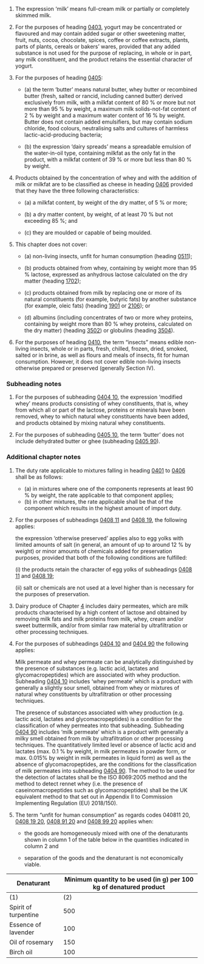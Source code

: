 1. The expression ‘milk’ means full-cream milk or partially or completely skimmed milk.

2. For the purposes of heading [0403](/headings/0403), yogurt may be concentrated or flavoured and may contain added sugar or other sweetening matter, fruit, nuts, cocoa, chocolate, spices, coffee or coffee extracts, plants, parts of plants, cereals or bakers’ wares, provided that any added substance is not used for the purpose of replacing, in whole or in part, any milk constituent, and the product retains the essential character of yogurt.

3. For the purposes of heading [0405](/headings/0405):

	* (a) the term ‘butter’ means natural butter, whey butter or recombined butter (fresh, salted or rancid, including canned butter) derived exclusively from milk, with a milkfat content of 80 % or more but not more than 95 % by weight, a maximum milk solids-not-fat content of 2 % by weight and a maximum water content of 16 % by weight. Butter does not contain added emulsifiers, but may contain sodium chloride, food colours, neutralising salts and cultures of harmless lactic-acid-producing bacteria;

	* (b) the expression ‘dairy spreads’ means a spreadable emulsion of the water-in-oil type, containing milkfat as the only fat in the product, with a milkfat content of 39 % or more but less than 80 % by weight.

4. Products obtained by the concentration of whey and with the addition of milk or milkfat are to be classified as cheese in heading [0406](/headings/0406) provided that they have the three following characteristics:

	* (a) a milkfat content, by weight of the dry matter, of 5 % or more;

	* (b) a dry matter content, by weight, of at least 70 % but not exceeding 85 %; and

	* (c) they are moulded or capable of being moulded.

5. This chapter does not cover:

	* (a) non-living insects, unfit for human consumption (heading [0511](/headings/0511));

    * (b) products obtained from whey, containing by weight more than 95 % lactose, expressed as anhydrous lactose calculated on the dry matter (heading [1702](/headings/1702));

	* (c) products obtained from milk by replacing one or more of its natural constituents (for example, butyric fats) by another substance (for example, oleic fats) (heading [1901](/headings/1901) or [2106](/headings/2106)); or

	* (d) albumins (including concentrates of two or more whey proteins, containing by weight more than 80 % whey proteins, calculated on the dry matter) (heading [3502](/headings/3502)) or globulins (heading [3504](/headings/3504)).

6. For the purposes of heading [0410](/headings/0410), the term “insects” means edible non-living insects, whole or in parts, fresh, chilled, frozen, dried, smoked, salted or in brine, as well as flours and meals of insects, fit for human consumption. However, it does not cover edible non-living insects otherwise prepared or preserved (generally Section IV). 

### Subheading notes

1. For the purposes of subheading [0404 10](/subheadings/0404100000-80), the expression ‘modified whey’ means products consisting of whey constituents, that is, whey from which all or part of the lactose, proteins or minerals have been removed, whey to which natural whey constituents have been added, and products obtained by mixing natural whey constituents.

2. For the purposes of subheading [0405 10](/subheadings/0405100000-80), the term ‘butter’ does not include dehydrated butter or ghee (subheading [0405 90](/subheadings/0405900000-80)).

### Additional chapter notes

1. The duty rate applicable to mixtures falling in heading [0401](/headings/0401) to [0406](/headings/0406) shall be as follows:

	* (a) in mixtures where one of the components represents at least 90 % by weight, the rate applicable to that component applies;
	* (b) in other mixtures, the rate applicable shall be that of the component which results in the highest amount of import duty.

2. For the purposes of subheadings [0408 11](/subheadings/0408110000-80) and [0408 19](/subheadings/0408190000-80), the following applies:

	the expression ‘otherwise preserved’ applies also to egg yolks with limited amounts of salt (in general, an amount of up to around 12 % by weight) or minor amounts of chemicals added for preservation purposes, provided that both of the following conditions are fulfilled:

	(i) the products retain the character of egg yolks of subheadings [0408 11](/subheadings/0408110000-80) and [0408 19](/subheadings/0408190000-80);

	(ii) salt or chemicals are not used at a level higher than is necessary for the purposes of preservation.

3. Dairy produce of Chapter [4](/chapters/04) includes dairy permeates, which are milk products characterised by a high content of lactose and obtained by removing milk fats and milk proteins from milk, whey, cream and/or sweet buttermilk, and/or from similar raw material by ultrafiltration or other processing techniques.

4. For the purposes of subheadings [0404 10](/subheadings/0404100000-80) and [0404 90](/subheadings/0404900000-80) the following applies:

	Milk permeate and whey permeate can be analytically distinguished by the presence of substances (e.g. lactic acid, lactates and glycomacropeptides) which are associated with whey production. Subheading [0404 10](/subheadings/0404100000-80) includes ‘whey permeate’ which is a product with generally a slightly sour smell, obtained from whey or mixtures of natural whey constituents by ultrafiltration or other processing techniques.

	The presence of substances associated with whey production (e.g. lactic acid, lactates and glycomacropeptides) is a condition for the classification of whey permeates into that subheading. Subheading [0404 90](/subheadings/0404900000-80) includes ‘milk permeate’ which is a product with generally a milky smell obtained from milk by ultrafiltration or other processing techniques. The quantitatively limited level or absence of lactic acid and lactates (max. 0.1 % by weight, in milk permeates in powder form, or max. 0.015% by weight in milk permeates in liquid form) as well as the absence of glycomacropeptides, are the conditions for the classification of milk permeates into subheading [0404 90](/subheadings/0404900000-80). The method to be used for the detection of lactates shall be the ISO 8069:2005 method and the method to detect rennet whey (i.e. the presence of caseinomacropeptides such as glycomacropeptides) shall be the UK equivalent method to that set out in Appendix II to Commission Implementing Regulation (EU) 2018/150).

5. The term “unfit for human consumption” as regards codes 040811 20, [0408 19 20](/subheadings/0408192000-80), [0408 91 20](/subheadings/0408912000-80) and [0408 99 20](/subheadings/0408992000-80) applies when:

	- the goods are homogeneously mixed with one of the denaturants shown in column 1 of the table below in the quantities indicated in column 2 and
	
	- separation of the goods and the denaturant is not economically viable.

|  Denaturant   |   Minimum quantity to be used (in g) per 100 kg of denatured product
|  ------------------------  | ---------------------------------------------------------------------------  |
(1)   |   (2)
Spirit of turpentine  |  500
Essence of lavender  |  100
Oil of rosemary  |  150
Birch oil  |  100